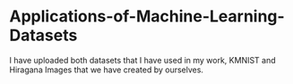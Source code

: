# Applications-of-Machine-Learning-Datasets

I have uploaded both datasets that I have used in my work, KMNIST and Hiragana Images that we have created by ourselves.
